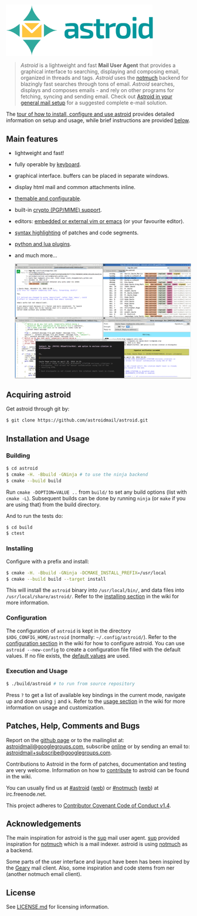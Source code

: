 <img src="https://github.com/astroidmail/astroid/raw/master/ui/icons/horizontal_color.png" width="400px" alt="astroid logo" />

> _Astroid_ is a lightweight and fast **Mail User Agent** that provides a graphical interface to searching, displaying and composing email, organized in threads and tags. _Astroid_ uses the [notmuch](http://notmuchmail.org/) backend for blazingly fast searches through tons of email. _Astroid_ searches, displays and composes emails - and rely on other programs for fetching, syncing and sending email. Check out [Astroid in your general mail setup](https://github.com/astroidmail/astroid/wiki/Astroid-in-your-general-mail-setup) for a suggested complete e-mail solution.

The [tour of how to install, configure and use astroid](https://github.com/astroidmail/astroid/wiki) provides detailed information on setup and usage, while brief instructions are provided [below](#acquiring-astroid).

## Main features
* lightweight and fast!
* fully operable by [keyboard](https://github.com/astroidmail/astroid/wiki/Customizing-key-bindings).
* graphical interface. buffers can be placed in separate windows.
* display html mail and common attachments inline.
* [themable and configurable](https://github.com/astroidmail/astroid/wiki/Customizing-the-user-interface).
* built-in [crypto (PGP/MIME) support](https://github.com/astroidmail/astroid/wiki/Signing%2C-Encrypting-and-Decrypting).
* editors: [embedded or external vim or emacs](https://github.com/astroidmail/astroid/wiki/Customizing-editor) (or your favourite editor).
* [syntax highlighting](https://github.com/astroidmail/astroid-syntax-highlight) of patches and code segments.
* [python and lua plugins](https://github.com/astroidmail/astroid/wiki/Plugins).
* and much more...

  <a href="https://raw.githubusercontent.com/astroidmail/astroid/master/doc/full-demo-external.png">
    <img alt="Astroid (with external editor)" src="https://raw.githubusercontent.com/astroidmail/astroid/master/doc/full-demo-external.png">
  </a>

## Acquiring astroid

Get astroid through git by:

```sh
$ git clone https://github.com/astroidmail/astroid.git
```

## Installation and Usage

### Building

```sh
$ cd astroid
$ cmake -H. -Bbuild -GNinja # to use the ninja backend
$ cmake --build build
```

Run `cmake -DOPTION=VALUE ..` from `build/` to set any build options (list with `cmake -L`). Subsequent builds can be done by running `ninja` (or `make` if you are using that) from the build directory.

And to run the tests do:

```sh
$ cd build
$ ctest
```

### Installing

Configure with a prefix and install:
```sh
$ cmake -H. -Bbuild -GNinja -DCMAKE_INSTALL_PREFIX=/usr/local
$ cmake --build build --target install
```

This will install the `astroid` binary into `/usr/local/bin/`, and data files into `/usr/local/share/astroid/`. Refer to the [installing section](https://github.com/astroidmail/astroid/wiki/Compiling-and-Installing) in the wiki for more information.

### Configuration

The configuration of `astroid` is kept in the directory `$XDG_CONFIG_HOME/astroid` (normally: `~/.config/astroid/`). Refer to the [configuration section](https://github.com/astroidmail/astroid/wiki/Astroid-setup) in the wiki for how to configure astroid. You can use `astroid --new-config` to create a configuration file filled with the default values. If no file exists, the [default values](https://github.com/astroidmail/astroid/blob/master/src/config.cc#L116) are used.

### Execution and Usage

```sh
$ ./build/astroid # to run from source repository
```

Press `?` to get a list of available key bindings in the current mode, navigate up and down using `j` and `k`. Refer to the [usage section](https://github.com/astroidmail/astroid/wiki#usage) in the wiki for more information on usage and customization.

## Patches, Help, Comments and Bugs

Report on the [github page](https://github.com/astroidmail/astroid) or to the mailinglist at: [astroidmail@googlegroups.com](https://groups.google.com/forum/#!forum/astroidmail), subscribe [online](https://groups.google.com/forum/#!forum/astroidmail) or by sending an email to:
[astroidmail+subscribe@googlegroups.com](mailto:astroidmail+subscribe@googlegroups.com).

Contributions to Astroid in the form of patches, documentation and testing are
very welcome. Information on how to
[contribute](https://github.com/astroidmail/astroid/wiki/Contributing) to astroid
can be found in the wiki.

You can usually find us at <a href="irc://irc.freenode.net/#astroid">#astroid</a> ([web](https://webchat.freenode.net/?channels=#astroid)) or <a href="irc://irc.freenode.net/#notmuch">#notmuch</a> ([web](https://webchat.freenode.net/?channels=#notmuch)) at irc.freenode.net.

This project adheres to [Contributor Covenant Code of Conduct v1.4](http://contributor-covenant.org/version/1/4/).

## Acknowledgements

  The main inspiration for astroid is the [sup] mail user agent. [sup]
  provided inspiration for [notmuch] which is a mail indexer. astroid is
  using [notmuch] as a backend.

  Some parts of the user interface and layout have been has been
  inspired by the [Geary] mail client. Also, some inspiration and code stems from ner (another notmuch email client).

## License

See [LICENSE.md](./LICENSE.md) for licensing information.

[sup]: http://sup-heliotrope.github.io
[notmuch]: http://notmuchmail.org/
[Geary]: http://www.yorba.org/projects/geary/
[gmime]: http://spruce.sourceforge.net/gmime/
[webkit]: http://webkitgtk.org/
[GPL]: https://www.gnu.org/copyleft/gpl.html
[git]: http://git-scm.com/
[C++11]: http://en.wikipedia.org/wiki/C%2B%2B11
[boost]: http://www.boost.org/
[GTK+]: http://www.gtk.org/
[glib]: https://developer.gnome.org/glib/
[boost::property_tree]: http://www.boost.org/doc/libs/1_56_0/doc/html/property_tree.html

